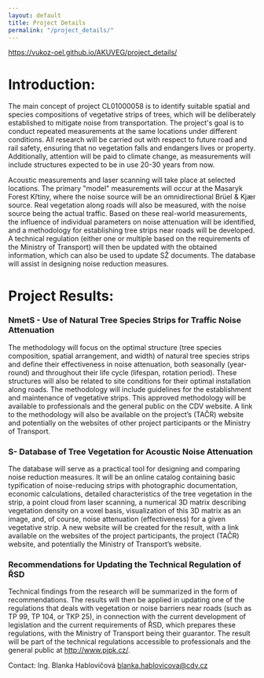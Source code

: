 ```yaml
---  
layout: default  
title: Project Details  
permalink: "/project_details/"  
---  
```


https://vukoz-oel.github.io/AKUVEG/project_details/

# Introduction:

The main concept of project CL01000058 is to identify suitable spatial and species compositions of vegetative strips of trees, which will be deliberately established to mitigate noise from transportation. The project's goal is to conduct repeated measurements at the same locations under different conditions. All research will be carried out with respect to future road and rail safety, ensuring that no vegetation falls and endangers lives or property. Additionally, attention will be paid to climate change, as measurements will include structures expected to be in use 20-30 years from now.  

Acoustic measurements and laser scanning will take place at selected locations. The primary "model" measurements will occur at the Masaryk Forest Křtiny, where the noise source will be an omnidirectional Brüel & Kjær source. Real vegetation along roads will also be measured, with the noise source being the actual traffic. Based on these real-world measurements, the influence of individual parameters on noise attenuation will be identified, and a methodology for establishing tree strips near roads will be developed. A technical regulation (either one or multiple based on the requirements of the Ministry of Transport) will then be updated with the obtained information, which can also be used to update SŽ documents. The database will assist in designing noise reduction measures.

# Project Results:

### **NmetS** - Use of Natural Tree Species Strips for Traffic Noise Attenuation
The methodology will focus on the optimal structure (tree species composition, spatial arrangement, and width) of natural tree species strips and define their effectiveness in noise attenuation, both seasonally (year-round) and throughout their life cycle (lifespan, rotation period). These structures will also be related to site conditions for their optimal installation along roads. The methodology will include guidelines for the establishment and maintenance of vegetative strips. This approved methodology will be available to professionals and the general public on the CDV website. A link to the methodology will also be available on the project’s (TAČR) website and potentially on the websites of other project participants or the Ministry of Transport.

### **S**- Database of Tree Vegetation for Acoustic Noise Attenuation
The database will serve as a practical tool for designing and comparing noise reduction measures. It will be an online catalog containing basic typification of noise-reducing strips with photographic documentation, economic calculations, detailed characteristics of the tree vegetation in the strip, a point cloud from laser scanning, a numerical 3D matrix describing vegetation density on a voxel basis, visualization of this 3D matrix as an image, and, of course, noise attenuation (effectiveness) for a given vegetative strip. A new website will be created for the result, with a link available on the websites of the project participants, the project (TAČR) website, and potentially the Ministry of Transport’s website.

### Recommendations for Updating the Technical Regulation of ŘSD
Technical findings from the research will be summarized in the form of recommendations. The results will then be applied in updating one of the regulations that deals with vegetation or noise barriers near roads (such as TP 99, TP 104, or TKP 25), in connection with the current development of legislation and the current requirements of ŘSD, which prepares these regulations, with the Ministry of Transport being their guarantor. The result will be part of the technical regulations accessible to professionals and the general public at http://www.pjpk.cz/.

Contact:
Ing. Blanka Hablovičová
blanka.hablovicova@cdv.cz
